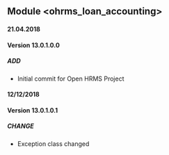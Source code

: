 ## Module <ohrms_loan_accounting>

#### 21.04.2018
#### Version 13.0.1.0.0
##### ADD
- Initial commit for Open HRMS Project

#### 12/12/2018
#### Version 13.0.1.0.1
##### CHANGE
- Exception class changed
